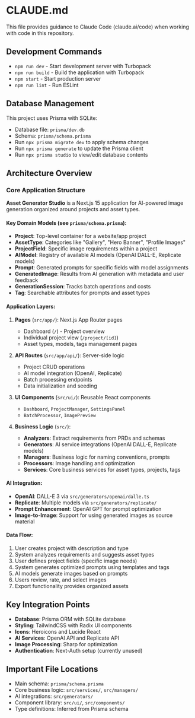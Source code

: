 # CLAUDE.md

This file provides guidance to Claude Code (claude.ai/code) when working with code in this repository.

## Development Commands

- `npm run dev` - Start development server with Turbopack
- `npm run build` - Build the application with Turbopack  
- `npm start` - Start production server
- `npm run lint` - Run ESLint

## Database Management

This project uses Prisma with SQLite:

- Database file: `prisma/dev.db`
- Schema: `prisma/schema.prisma`
- Run `npx prisma migrate dev` to apply schema changes
- Run `npx prisma generate` to update the Prisma client
- Run `npx prisma studio` to view/edit database contents

## Architecture Overview

### Core Application Structure

**Asset Generator Studio** is a Next.js 15 application for AI-powered image generation organized around projects and asset types.

#### Key Domain Models (see `prisma/schema.prisma`):

- **Project**: Top-level container for a website/app project
- **AssetType**: Categories like "Gallery", "Hero Banner", "Profile Images" 
- **ProjectField**: Specific image requirements within a project
- **AIModel**: Registry of available AI models (OpenAI DALL-E, Replicate models)
- **Prompt**: Generated prompts for specific fields with model assignments
- **GeneratedImage**: Results from AI generation with metadata and user feedback
- **GenerationSession**: Tracks batch operations and costs
- **Tag**: Searchable attributes for prompts and asset types

#### Application Layers:

1. **Pages** (`src/app/`): Next.js App Router pages
   - Dashboard (`/`) - Project overview
   - Individual project view (`/project/[id]`) 
   - Asset types, models, tags management pages

2. **API Routes** (`src/app/api/`): Server-side logic
   - Project CRUD operations
   - AI model integration (OpenAI, Replicate)
   - Batch processing endpoints
   - Data initialization and seeding

3. **UI Components** (`src/ui/`): Reusable React components
   - `Dashboard`, `ProjectManager`, `SettingsPanel`
   - `BatchProcessor`, `ImagePreview`

4. **Business Logic** (`src/`):
   - **Analyzers**: Extract requirements from PRDs and schemas
   - **Generators**: AI service integrations (OpenAI DALL-E, Replicate models)
   - **Managers**: Business logic for naming conventions, prompts
   - **Processors**: Image handling and optimization
   - **Services**: Core business services for asset types, projects, tags

#### AI Integration:

- **OpenAI**: DALL-E 3 via `src/generators/openai/dalle.ts`
- **Replicate**: Multiple models via `src/generators/replicate/`
- **Prompt Enhancement**: OpenAI GPT for prompt optimization
- **Image-to-Image**: Support for using generated images as source material

#### Data Flow:

1. User creates project with description and type
2. System analyzes requirements and suggests asset types
3. User defines project fields (specific image needs)  
4. System generates optimized prompts using templates and tags
5. AI models generate images based on prompts
6. Users review, rate, and select images
7. Export functionality provides organized assets

## Key Integration Points

- **Database**: Prisma ORM with SQLite database
- **Styling**: TailwindCSS with Radix UI components
- **Icons**: Heroicons and Lucide React
- **AI Services**: OpenAI API and Replicate API
- **Image Processing**: Sharp for optimization
- **Authentication**: Next-Auth setup (currently unused)

## Important File Locations

- Main schema: `prisma/schema.prisma`  
- Core business logic: `src/services/`, `src/managers/`
- AI integrations: `src/generators/`
- Component library: `src/ui/`, `src/components/`
- Type definitions: Inferred from Prisma schema